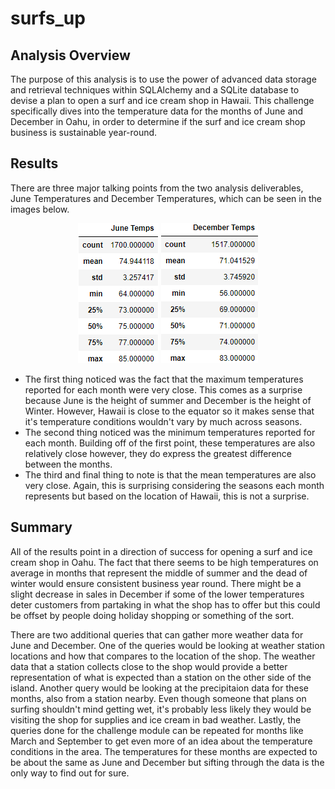# surfs_up
## Analysis Overview
The purpose of this analysis is to use the power of advanced data storage and retrieval techniques within SQLAlchemy and a SQLite database to devise a plan to open a surf and ice cream shop in Hawaii. This challenge specifically dives into the temperature data for the months of June and December in Oahu, in order to determine if the surf and ice cream shop business is sustainable year-round. 
## Results
There are three major talking points from the two analysis deliverables, June Temperatures and December Temperatures, which can be seen in the images below.

<p align="center">
  <img src="https://github.com/Bropell/surfs_up/blob/main/Resources/June_summary_statistics.png"/>
  <img src="https://github.com/Bropell/surfs_up/blob/main/Resources/December_summary_statistics.png"/> 
</p>

- The first thing noticed was the fact that the maximum temperatures reported for each month were very close. This comes as a surprise because June is the height of summer and December is the height of Winter. However, Hawaii is close to the equator so it makes sense that it's temperature conditions wouldn't vary by much across seasons.
- The second thing noticed was the minimum temperatures reported for each month. Building off of the first point, these temperatures are also relatively close however, they do express the greatest difference between the months. 
- The third and final thing to note is that the mean temperatures are also very close. Again, this is surprising considering the seasons each month represents but based on the location of Hawaii, this is not a surprise.   

## Summary
All of the results point in a direction of success for opening a surf and ice cream shop in Oahu. The fact that there seems to be high temperatures on average in months that represent the middle of summer and the dead of winter would ensure consistent business year round. There might be a slight decrease in sales in December if some of the lower temperatures deter customers from partaking in what the shop has to offer but this could be offset by people doing holiday shopping or something of the sort. 

There are two additional queries that can gather more weather data for June and December. One of the queries would be looking at weather station locations and how that compares to the location of the shop. The weather data that a station collects close to the shop would provide a better representation of what is expected than a station on the other side of the island. Another query would be looking at the precipitaion data for these months, also from a station nearby. Even though someone that plans on surfing shouldn't mind getting wet, it's probably less likely they would be visiting the shop for supplies and ice cream in bad weather. Lastly, the queries done for the challenge module can be repeated for months like March and September to get even more of an idea about the temperature conditions in the area. The temperatures for these months are expected to be about the same as June and December but sifting through the data is the only way to find out for sure.  